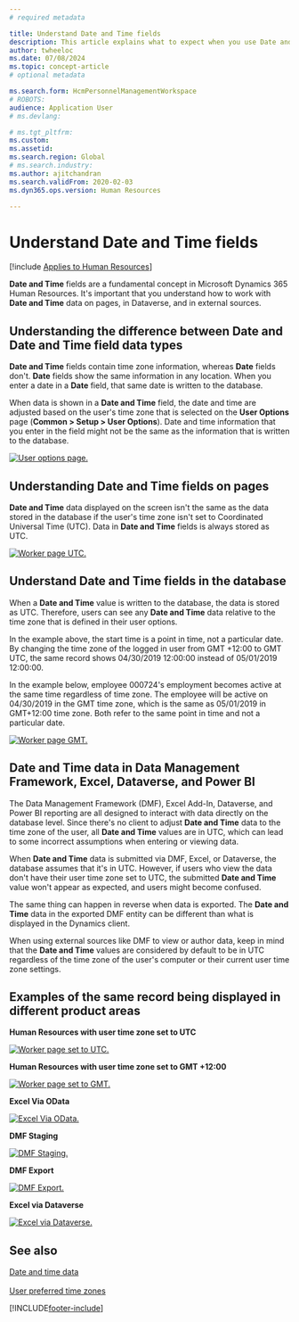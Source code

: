 ```yaml
---
# required metadata

title: Understand Date and Time fields
description: This article explains what to expect when you use Date and Time fields in Microsoft Dynamics 365 Human Resources.
author: twheeloc
ms.date: 07/08/2024
ms.topic: concept-article
# optional metadata

ms.search.form: HcmPersonnelManagementWorkspace
# ROBOTS: 
audience: Application User
# ms.devlang: 

# ms.tgt_pltfrm: 
ms.custom: 
ms.assetid: 
ms.search.region: Global
# ms.search.industry: 
ms.author: ajitchandran
ms.search.validFrom: 2020-02-03
ms.dyn365.ops.version: Human Resources

---
```


# Understand Date and Time fields

[!include [Applies to Human Resources](../includes/applies-to-hr.md)]



**Date and Time** fields are a fundamental concept in Microsoft Dynamics 365 Human Resources. It's important that you understand how to work with **Date and Time** data on pages, in Dataverse, and in external sources.

## Understanding the difference between Date and Date and Time field data types

**Date and Time** fields contain time zone information, whereas **Date** fields don't. **Date** fields show the same information in any location. When you enter a date in a **Date** field, that same date is written to the database.

When data is shown in a **Date and Time** field, the date and time are adjusted based on the user's time zone that is selected on the **User Options** page (**Common \> Setup \> User Options**). Date and time information that you enter in the field might not be the same as the information that is written to the database.

[![User options page.](./media/Useroptionsform.png)](./media/Useroptionsform.png)

## Understanding Date and Time fields on pages 

**Date and Time** data displayed on the screen isn't the same as the data stored in the database if the user's time zone isn't set to Coordinated Universal Time (UTC). Data in **Date and Time** fields is always stored as UTC.

[![Worker page UTC.](./media/worker-form.png)](./media/worker-form.png)

## Understand Date and Time fields in the database 

When a **Date and Time** value is written to the database, the data is stored as UTC. Therefore, users can see any **Date and Time** data relative to the time zone that is defined in their user options.
 
In the example above, the start time is a point in time, not a particular date. By changing the time zone of the logged in user from GMT +12:00 to GMT UTC, the same record shows 04/30/2019 12:00:00 instead of 05/01/2019 12:00:00.

In the example below, employee 000724's employment becomes active at the same time regardless of time zone. The employee will be active on 04/30/2019 in the GMT time zone, which is the same as 05/01/2019 in GMT+12:00 time zone. Both refer to the same point in time and not a particular date. 

[![Worker page GMT.](./media/worker-form2.png)](./media/worker-form2.png)

## Date and Time data in Data Management Framework, Excel, Dataverse, and Power BI 

The Data Management Framework (DMF), Excel Add-In, Dataverse, and Power BI reporting are all designed to interact with data directly on the database level. Since there's no client to adjust **Date and Time** data to the time zone of the user, all **Date and Time** values are in UTC, which can lead to some incorrect assumptions when entering or viewing data.
 
When **Date and Time** data is submitted via DMF, Excel, or Dataverse, the database assumes that it's in UTC. However, if users who view the data don't have their user time zone set to UTC, the submitted **Date and Time** value won't appear as expected, and users might become confused. 
 
The same thing can happen in reverse when data is exported. The **Date and Time** data in the exported DMF entity can be different than what is displayed in the Dynamics client. 
 
When using external sources like DMF to view or author data, keep in mind that the **Date and Time** values are considered by default to be in UTC regardless of the time zone of the user's computer or their current user time zone settings. 

## Examples of the same record being displayed in different product areas 

**Human Resources with user time zone set to UTC**

[![Worker page set to UTC.](./media/worker-form3.png)](./media/worker-form3.png)

**Human Resources with user time zone set to GMT +12:00** 

[![Worker page set to GMT.](./media/worker-form4.png)](./media/worker-form4.png)

**Excel Via OData**

[![Excel Via OData.](./media/Excelviaodata.png)](./media/Excelviaodata.png)

**DMF Staging**

[![DMF Staging.](./media/DMFStaging.png)](./media/DMFStaging.png)

**DMF Export**

[![DMF Export.](./media/DMFExport.png)](./media/DMFExport.png)

**Excel via Dataverse**

[![Excel via Dataverse.](./media/ExcelCDS.png)](./media/ExcelCDS.png)

## See also

[Date and time data](/dynamics365/unified-operations/fin-and-ops/organization-administration/date-time-zones)<br></br>
[User preferred time zones](/dynamics365/unified-operations/fin-and-ops/organization-administration/tasks/set-users-preferred-time-zone) 


[!INCLUDE[footer-include](../includes/footer-banner.md)]

